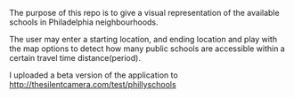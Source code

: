 The purpose of this repo is to give a visual representation of the available schools in Philadelphia neighbourhoods.

The user may enter a starting location, and ending location and play with the map options to detect how many public schools are accessible within a certain travel time distance(period).

I uploaded a beta version of the application to http://thesilentcamera.com/test/phillyschools
